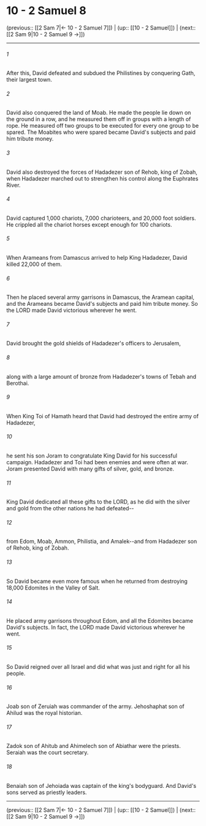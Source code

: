 # 10 - 2 Samuel 8

(previous:: [[2 Sam 7|← 10 - 2 Samuel 7]]) | (up:: [[10 - 2 Samuel]]) | (next:: [[2 Sam 9|10 - 2 Samuel 9 →]])

***


###### 1 
After this, David defeated and subdued the Philistines by conquering Gath, their largest town. 

###### 2 
David also conquered the land of Moab. He made the people lie down on the ground in a row, and he measured them off in groups with a length of rope. He measured off two groups to be executed for every one group to be spared. The Moabites who were spared became David's subjects and paid him tribute money. 

###### 3 
David also destroyed the forces of Hadadezer son of Rehob, king of Zobah, when Hadadezer marched out to strengthen his control along the Euphrates River. 

###### 4 
David captured 1,000 chariots, 7,000 charioteers, and 20,000 foot soldiers. He crippled all the chariot horses except enough for 100 chariots. 

###### 5 
When Arameans from Damascus arrived to help King Hadadezer, David killed 22,000 of them. 

###### 6 
Then he placed several army garrisons in Damascus, the Aramean capital, and the Arameans became David's subjects and paid him tribute money. So the LORD made David victorious wherever he went. 

###### 7 
David brought the gold shields of Hadadezer's officers to Jerusalem, 

###### 8 
along with a large amount of bronze from Hadadezer's towns of Tebah and Berothai. 

###### 9 
When King Toi of Hamath heard that David had destroyed the entire army of Hadadezer, 

###### 10 
he sent his son Joram to congratulate King David for his successful campaign. Hadadezer and Toi had been enemies and were often at war. Joram presented David with many gifts of silver, gold, and bronze. 

###### 11 
King David dedicated all these gifts to the LORD, as he did with the silver and gold from the other nations he had defeated-- 

###### 12 
from Edom, Moab, Ammon, Philistia, and Amalek--and from Hadadezer son of Rehob, king of Zobah. 

###### 13 
So David became even more famous when he returned from destroying 18,000 Edomites in the Valley of Salt. 

###### 14 
He placed army garrisons throughout Edom, and all the Edomites became David's subjects. In fact, the LORD made David victorious wherever he went. 

###### 15 
So David reigned over all Israel and did what was just and right for all his people. 

###### 16 
Joab son of Zeruiah was commander of the army. Jehoshaphat son of Ahilud was the royal historian. 

###### 17 
Zadok son of Ahitub and Ahimelech son of Abiathar were the priests. Seraiah was the court secretary. 

###### 18 
Benaiah son of Jehoiada was captain of the king's bodyguard. And David's sons served as priestly leaders.

***

(previous:: [[2 Sam 7|← 10 - 2 Samuel 7]]) | (up:: [[10 - 2 Samuel]]) | (next:: [[2 Sam 9|10 - 2 Samuel 9 →]])
